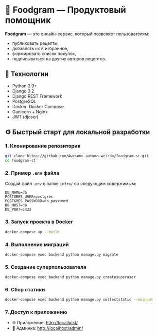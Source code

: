 # 🍲 Foodgram — Продуктовый помощник

**Foodgram** — это онлайн-сервис, который позволяет пользователям:

* публиковать рецепты,
* добавлять их в избранное,
* формировать список покупок,
* подписываться на других авторов рецептов.


## 🚀 Технологии

* Python 3.9+
* Django 3.2
* Django REST Framework
* PostgreSQL
* Docker, Docker Compose
* Gunicorn + Nginx
* JWT (djoser)


## ⚙️ Быстрый старт для локальной разработки

### 1. Клонирование репозитория

```bash
git clone https://github.com/Awesome-autumn-weirdo/foodgram-st.git
cd foodgram-st
```


### 2. Пример `.env` файла

Создай файл `.env` в папке `infra/` со следующим содержимым:

```env
DB_NAME=db
POSTGRES_USER=postgres
POSTGRES_PASSWORD=db_password
DB_HOST=db
DB_PORT=5432
```


### 3. Запуск проекта в Docker

```bash
docker-compose up --build
```


### 4. Выполнение миграций

```bash
docker-compose exec backend python manage.py migrate
```


### 5. Создание суперпользователя

```bash
docker-compose exec backend python manage.py createsuperuser
```


### 6. Сбор статики

```bash
docker-compose exec backend python manage.py collectstatic --noinput
```


### 7. Доступ к приложению

* 🌐 Приложение: [http://localhost/](http://localhost/)
* 🔐 Админка: [http://localhost/admin/](http://localhost/admin/)
